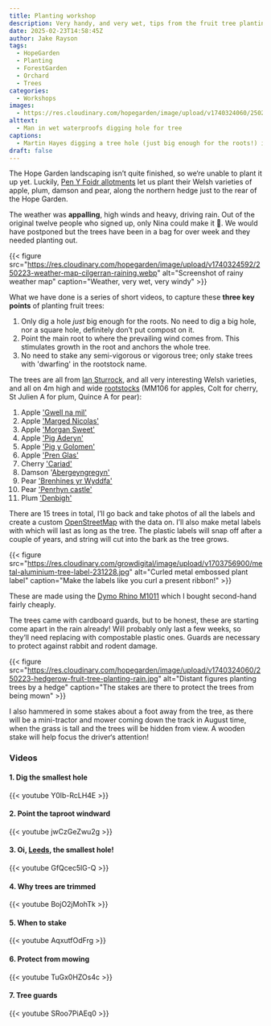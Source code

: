 ```yaml
---
title: Planting workshop
description: Very handy, and very wet, tips from the fruit tree planting workshop 
date: 2025-02-23T14:58:45Z
author: Jake Rayson 
tags: 
  - HopeGarden
  - Planting
  - ForestGarden
  - Orchard
  - Trees
categories: 
  - Workshops
images:
  - https://res.cloudinary.com/hopegarden/image/upload/v1740324060/250223-martin-digging.jpg
alttext: 
  - Man in wet waterproofs digging hole for tree
captions: 
  - Martin Hayes digging a tree hole (just big enough for the roots!) in the driving rain
draft: false
---
```


The Hope Garden landscaping isn’t quite finished, so we‘re unable to plant it up yet. Luckily, [Pen Y Foidr allotments](https://ffynnon.org.uk/penyfoidr/) let us plant their Welsh varieties of apple, plum, damson and pear, along the northern hedge just to the rear of the Hope Garden.

The weather was **appalling**, high winds and heavy, driving rain. Out of the original twelve people who signed up, only Nina could make it 💪. We would have postponed but the trees have been in a bag for over week and they needed planting out.

{{< figure src="https://res.cloudinary.com/hopegarden/image/upload/v1740324592/250223-weather-map-cilgerran-raining.webp" alt="Screenshot of rainy weather map" caption="Weather, very wet, very windy" >}}

What we have done is a series of short videos, to capture these **three key points** of planting fruit trees:

1. Only dig a hole *just* big enough for the roots. No need to dig a big hole, nor a square hole, definitely don’t put compost on it.
2. Point the main root to where the prevailing wind comes from. This stimulates growth in the root and anchors the whole tree.
3. No need to stake any semi-vigorous or vigorous tree; only stake trees with 'dwarfing' in the rootstock name.

The trees are all from [Ian Sturrock](https://iansturrockandsons.co.uk/), and all very interesting Welsh varieties, and all on 4m high and wide [rootstocks](https://www.natureworks.org.uk/rootstocks/) (MM106 for apples, Colt for cherry, St Julien A for plum, Quince A for pear):

1. Apple ['Gwell na mil'](https://iansturrockandsons.co.uk/product/seeknofurther/)
2. Apple ['Marged Nicolas'](https://growninwales.co.uk/giw_grower/dolau-hirion-fruit-trees/)
3. Apple ['Morgan Sweet'](https://www.orangepippin.com/varieties/apples/morgan-sweet)
4. Apple ['Pig Aderyn'](https://pomiferous.com/applebyname/pig-aderyn-id-4936)
5. Apple ['Pig y Golomen'](https://pomiferous.com/applebyname/pig-y-golomen-id-8904_)
6. Apple ['Pren Glas'](https://applewise.co.uk/product/pren-glas/)
7. Cherry ['Cariad'](https://iansturrockandsons.co.uk/product/cariad-cherry/)
8. Damson '[Abergeyngregyn'](https://iansturrockandsons.co.uk/product/aberdamsonc/)
9. Pear ['Brenhines yr Wyddfa'](https://iansturrockandsons.co.uk/product/snowdonqueen/)
10. Pear ['Penrhyn castle'](https://iansturrockandsons.co.uk/product/penrhyncastlepear/)
11. Plum ['Denbigh'](https://walcotnursery.co.uk/product/denbigh/)

There are 15 trees in total, I’ll go back and take photos of all the labels and create a custom [OpenStreetMap](https://www.openstreetmap.org) with the data on. I’ll also make metal labels with which will last as long as the tree. The plastic labels will snap off after a couple of years, and string will cut into the bark as the tree grows.

{{< figure src="https://res.cloudinary.com/growdigital/image/upload/v1703756900/metal-aluminium-tree-label-231228.jpg" alt="Curled metal embossed plant label" caption="Make the labels like you curl a present ribbon!" >}}

These are made using the [Dymo Rhino M1011](https://www.dymo.co.uk/label-makers-printers/embossing-label-makers/dymo-rhino-m1011/SAP_S0720090.html) which I bought second-hand fairly cheaply.

The trees came with cardboard guards, but to be honest, these are starting come apart in the rain already! Will probably only last a few weeks, so they‘ll need replacing with compostable plastic ones. Guards are necessary to protect against rabbit and rodent damage.

{{< figure src="https://res.cloudinary.com/hopegarden/image/upload/v1740324060/250223-hedgerow-fruit-tree-planting-rain.jpg" alt="Distant figures planting trees by a hedge" caption="The stakes are there to protect the trees from being mown" >}}

I also hammered in some stakes about a foot away from the tree, as there will be a mini-tractor and mower coming down the track in August time, when the grass is tall and the trees will be hidden from view. A wooden stake will help focus the driver‘s attention!

### Videos

#### 1. Dig the smallest hole
{{< youtube Y0lb-RcLH4E >}}

#### 2. Point the taproot windward
{{< youtube jwCzGeZwu2g >}}

#### 3. Oi, [Leeds](https://www.bbc.co.uk/news/articles/cj6z47eyw00o), the smallest hole!
{{< youtube GfQcec5lG-Q >}}

#### 4. Why trees are trimmed
{{< youtube BojO2jMohTk >}}

#### 5. When to stake
{{< youtube AqxutfOdFrg >}}

#### 6. Protect from mowing
{{< youtube TuGx0HZOs4c >}}

#### 7. Tree guards
{{< youtube SRoo7PiAEq0 >}}
